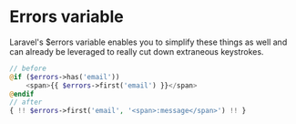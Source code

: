 # Errors variable

Laravel's $errors variable enables you to simplify these things as well and can already be leveraged to really cut down extraneous keystrokes.
```php
// before
@if ($errors->has('email'))
    <span>{{ $errors->first('email') }}</span>
@endif
// after
{ !! $errors->first('email', '<span>:message</span>') !! }
```
